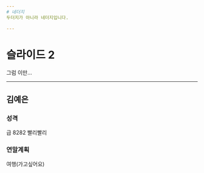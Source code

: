 ```yaml
---
# 네더지
두더지가 아니라 네더지입니다.

---
```

# 슬라이드 2
그럼 이만...

---
## 김예은
### 성격  
급 8282 빨리빨리  
### 연말계획  
여행(가고싶어요)  

